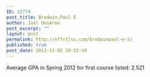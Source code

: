 ```yaml
---
ID: 12774
post_title: Brodwin,Paul E
author: Joel DesArmo
post_excerpt: ""
layout: post
permalink: http://effrtlss.com/brodwinpaul-e-3/
published: true
post_date: 2012-11-02 20:52:49
---
```

<p>Average GPA in Spring 2012 for first course listed: 2.521</p>
